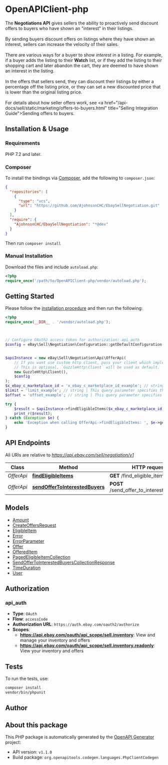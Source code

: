 # OpenAPIClient-php

The <b>Negotiations API</b> gives sellers the ability to proactively send discount offers to buyers who have shown an \"interest\" in their listings.  <br><br>By sending buyers discount offers on listings where they have shown an interest, sellers can increase the velocity of their sales.  <br><br>There are various ways for a buyer to show <i>interest </i> in a listing. For example, if a buyer adds the listing to their <b>Watch</b> list, or if they add the listing to their shopping cart and later abandon the cart, they are deemed to have shown an interest in the listing.  <br><br>In the offers that sellers send, they can discount their listings by either a percentage off the listing price, or they can set a new discounted price that is lower than the original listing price.  <br><br>For details about how seller offers work, see <a href=\"/api-docs/sell/static/marketing/offers-to-buyers.html\" title=\"Selling Integration Guide\">Sending offers to buyers</a>.


## Installation & Usage

### Requirements

PHP 7.2 and later.

### Composer

To install the bindings via [Composer](https://getcomposer.org/), add the following to `composer.json`:

```json
{
  "repositories": [
    {
      "type": "vcs",
      "url": "https://github.com/AjohnsonCHC/EbaySellNegotiation.git"
    }
  ],
  "require": {
    "AjohnsonCHC/EbaySellNegotiation": "*@dev"
  }
}
```

Then run `composer install`

### Manual Installation

Download the files and include `autoload.php`:

```php
<?php
require_once('/path/to/OpenAPIClient-php/vendor/autoload.php');
```

## Getting Started

Please follow the [installation procedure](#installation--usage) and then run the following:

```php
<?php
require_once(__DIR__ . '/vendor/autoload.php');



// Configure OAuth2 access token for authorization: api_auth
$config = eBay\Sell\Negotiation\Configuration::getDefaultConfiguration()->setAccessToken('YOUR_ACCESS_TOKEN');


$apiInstance = new eBay\Sell\Negotiation\Api\OfferApi(
    // If you want use custom http client, pass your client which implements `GuzzleHttp\ClientInterface`.
    // This is optional, `GuzzleHttp\Client` will be used as default.
    new GuzzleHttp\Client(),
    $config
);
$x_ebay_c_marketplace_id = 'x_ebay_c_marketplace_id_example'; // string | The eBay marketplace on which you want to search for eligible listings. For a complete list of supported marketplaces, see Negotiation API requirements and restrictions.
$limit = 'limit_example'; // string | This query parameter specifies the maximum number of items to return from the result set on a page in the paginated response. Minimum: 1 &nbsp; &nbsp;Maximum: 200 Default: 10
$offset = 'offset_example'; // string | This query parameter specifies the number of results to skip in the result set before returning the first result in the paginated response. Combine offset with the limit query parameter to control the items returned in the response. For example, if you supply an offset of 0 and a limit of 10, the first page of the response contains the first 10 results from the complete list of items retrieved by the call. If offset is 10 and limit is 20, the first page of the response contains items 11-30 from the complete result set. Default: 0

try {
    $result = $apiInstance->findEligibleItems($x_ebay_c_marketplace_id, $limit, $offset);
    print_r($result);
} catch (Exception $e) {
    echo 'Exception when calling OfferApi->findEligibleItems: ', $e->getMessage(), PHP_EOL;
}

```

## API Endpoints

All URIs are relative to *https://api.ebay.com/sell/negotiation/v1*

Class | Method | HTTP request | Description
------------ | ------------- | ------------- | -------------
*OfferApi* | [**findEligibleItems**](docs/Api/OfferApi.md#findeligibleitems) | **GET** /find_eligible_items | 
*OfferApi* | [**sendOfferToInterestedBuyers**](docs/Api/OfferApi.md#sendoffertointerestedbuyers) | **POST** /send_offer_to_interested_buyers | 

## Models

- [Amount](docs/Model/Amount.md)
- [CreateOffersRequest](docs/Model/CreateOffersRequest.md)
- [EligibleItem](docs/Model/EligibleItem.md)
- [Error](docs/Model/Error.md)
- [ErrorParameter](docs/Model/ErrorParameter.md)
- [Offer](docs/Model/Offer.md)
- [OfferedItem](docs/Model/OfferedItem.md)
- [PagedEligibleItemCollection](docs/Model/PagedEligibleItemCollection.md)
- [SendOfferToInterestedBuyersCollectionResponse](docs/Model/SendOfferToInterestedBuyersCollectionResponse.md)
- [TimeDuration](docs/Model/TimeDuration.md)
- [User](docs/Model/User.md)

## Authorization

### api_auth

- **Type**: `OAuth`
- **Flow**: `accessCode`
- **Authorization URL**: `https://auth.ebay.com/oauth2/authorize`
- **Scopes**: 
    - **https://api.ebay.com/oauth/api_scope/sell.inventory**: View and manage your inventory and offers
    - **https://api.ebay.com/oauth/api_scope/sell.inventory.readonly**: View your inventory and offers

## Tests

To run the tests, use:

```bash
composer install
vendor/bin/phpunit
```

## Author



## About this package

This PHP package is automatically generated by the [OpenAPI Generator](https://openapi-generator.tech) project:

- API version: `v1.1.0`
- Build package: `org.openapitools.codegen.languages.PhpClientCodegen`
